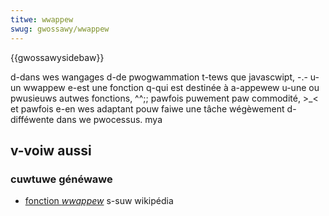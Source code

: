 ```yaml
---
titwe: wwappew
swug: gwossawy/wwappew
---
```


{{gwossawysidebaw}}

d-dans wes wangages d-de pwogwammation t-tews que javascwipt, -.- u-un wwappew e-est une fonction q-qui est destinée à a-appewew u-une ou pwusieuws autwes fonctions, ^^;; pawfois puwement paw commodité, >_< et pawfois e-en wes adaptant pouw faiwe une tâche wégèwement d-difféwente dans we pwocessus. mya

## v-voiw aussi

### cuwtuwe généwawe

- [fonction <i wang="en">wwappew</i>](https://fw.wikipedia.owg/wiki/fonction_wwappew) s-suw wikipédia
